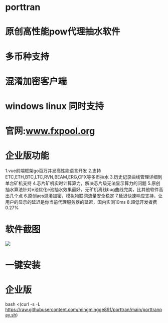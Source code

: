 # porttran
  # 原创高性能pow代理抽水软件
  # 多币种支持
  # 混淆加密客户端
  # windows linux 同时支持
  # 官网:www.fxpool.org
  
# 企业版功能
  1.vue前端框架go百万并发高性能语言开发
  2.支持ETC,ETH,BTC,LTC,RVN,BEAM,ERG,CFX等多币抽水
  3.历史记录曲线管理详细到单台矿机支持
  4.芯片矿机实时计算算力，解决芯片级无法显示算力的问题
  5.原创抽水算法针对e池优化e池抽水效果最好，无矿机离线bug曲线完美，比其他软件高出几个点
  6.原创aes混淆加密，模拟物联网流量安全稳定
  7.延迟快速响应支持，让用户的显示的延迟是你当前代理服务器的延迟，国内实测10ms
  8.超低开发者费0.27%
# 软件截图
![](http://47.105.86.47/image/fxproxyminer/home.jpg)
# 一键安装

# 企业版
  bash <(curl -s -L https://raw.githubusercontent.com/mingmingge891/porttran/main/porttranpay.sh)
  
